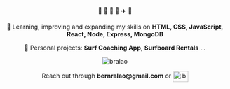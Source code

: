 <div align="center">
 <p> 🌊 📸 🌻 🐶 ✈️ 🌅 </p> 
  
 
 <p> 🎯 Learning, improving and expanding my skills on <b>HTML, CSS, JavaScript, React, Node, Express, MongoDB</b></p>
  

 <p> 🐙 Personal projects: <b>Surf Coaching App</b>, <b>Surfboard Rentals</b> ...</p>
 
 <p><img src="https://github-readme-stats.vercel.app/api/top-langs?username=bralao&show_icons=true&locale=en&layout=compact" alt="bralao" /></p>

  
 <p> Reach out through <b>bernralao@gmail.com</b>
 or
 <a href="https://linkedin.com/in/bernardoralao" target="blank"><img align="center" src="https://raw.githubusercontent.com/rahuldkjain/github-profile-readme-generator/master/src/images/icons/Social/linked-in-alt.svg" alt="bernardoralao" height="25" width="35" /></a></p> 
</div>
 
 

